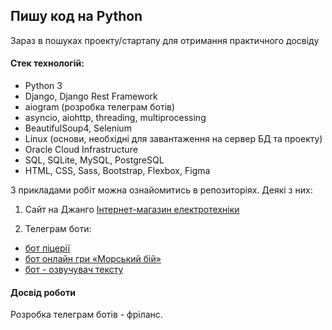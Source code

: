 ## Пишу код на Python
Зараз в пошуках проекту/стартапу для отримання практичного досвіду

#### Стек технологій:
- Python 3
- Django, Django Rest Framework
- aiogram (розробка телеграм ботів)
- asyncio, aiohttp, threading, multiprocessing 
- BeautifulSoup4, Selenium
- Linux (основи, необхідні для завантаження на сервер БД та проекту)
- Oracle Cloud Infrastructure
- SQL, SQLite, MySQL, PostgreSQL 
- HTML, CSS, Sass, Bootstrap, Flexbox, Figma

З прикладами робіт можна ознайомитись в репозиторіях. Деякі з них:
1. Сайт на Джанго
[Інтернет-магазин електротехніки](http://141.144.242.171/)

2. Телеграм боти:
- [бот піцерії](https://t.me/shop_python_bot)
- [бот онлайн гри «Морський бій»](https://t.me/morskoi_boy_pythonbot) 
- [бот - озвучувач тексту](https://t.me/speak_python_bot) 

#### Досвід роботи

Розробка телеграм ботів - фріланс.


